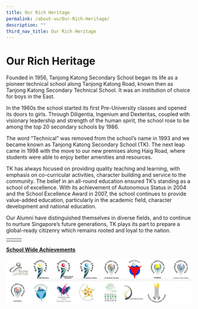 ```yaml
---
title: Our Rich Heritage
permalink: /about-us/Our-Rich-Heritage/
description: ""
third_nav_title: Our Rich Heritage
---
```

# Our Rich Heritage
Founded in 1956, Tanjong Katong Secondary School began its life as a pioneer technical school along Tanjong Katong Road, known then as Tanjong Katong Secondary Technical School. It was an institution of choice for boys in the East.

In the 1960s the school started its first Pre-University classes and opened its doors to girls. Through Diligentia, Ingenium and Dexteritas, coupled with visionary leadership and strength of the human spirit, the school rose to be among the top 20 secondary schools by 1986.

The word “Technical” was removed from the school’s name in 1993 and we became known as Tanjong Katong Secondary School (TK). The next leap came in 1998 with the move to our new premises along Haig Road, where students were able to enjoy better amenities and resources.

TK has always focused on providing quality teaching and learning, with emphasis on co-curricular activities, character building and service to the community. The belief in an all-round education ensured TK’s standing as a school of excellence. With its achievement of Autonomous Status in 2004 and the School Excellence Award in 2007, the school continues to provide value-added education, particularly in the academic field, character development and national education.

Our Alumni have distinguished themselves in diverse fields, and to continue to nurture Singapore’s future generations, TK plays its part to prepare a global-ready citizenry which remains rooted and loyal to the nation.

|   |   |   |
|---|---|---|
|   |   |   |

<b><u>School Wide Achievements</u></b>

![](/images/About%20us/schoolwide-logos-1.jpg)